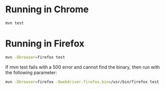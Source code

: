 # Running in Chrome

```bash
mvn test
```

# Running in Firefox

```bash
mvn -Dbrowser=firefox test
```

If mvn test fails with a 500 error and cannot find the binary, then run with the following parameter:

```bash
mvn -Dbrowser=firefox -Dwebdriver.firefox.bin=/usr/bin/firefox test
```
